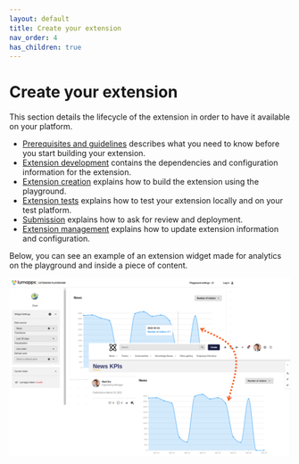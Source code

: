 ```yaml
---
layout: default
title: Create your extension
nav_order: 4
has_children: true
---
```


# Create your extension

This section details the lifecycle of the extension in order to have it available on your platform.

-   [Prerequisites and guidelines](/prerequisites.md) describes what you need to know before you start  building your extension.
-   [Extension development](/develop-extensions.md) contains the dependencies and configuration information for the extension.
-   [Extension creation](/build-extensions.md) explains how to build the extension using the playground.
-   [Extension tests](/extensions-test.md) explains how to test your extension locally and on your test platform.
-   [Submission](/submit-extension.md) explains how to ask for review and deployment.
-   [Extension management](/manage-extensions.md) explains how to update extension information and configuration.

Below, you can see an example of an extension widget made for analytics on the playground and inside a piece of content.

![Extension from playground to site](widget-extension.png "Extension from playground to site")
